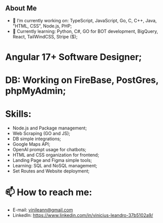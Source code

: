 ## About Me
- 🔭 I’m currently working on: TypeScript, JavaScript, Go, C, C++, Java, "HTML, CSS", Node.js, PHP;
- 🌱 Currently learning: Python, C#, GO for BOT development, BigQuery, React, TailWindCSS, Stripe ($);
# Angular 17+ Software Designer;
# DB: Working on FireBase, PostGres, phpMyAdmin;
# Skills:
- Node.js and Package management;
- Web Scraping (GO and JS);
- DB simple integrations;
- Google Maps API;
- OpenAI prompt usage for chatbots;
- HTML and CSS organization for frontend;
- Landing Page and Figma simple tools;
- Learning: SQL and NoSQL management;
- Set Routes and Website deployment;
# 📫 How to reach me:
- E-mail: vinileann@gmail.com
- LinkedIn: https://www.linkedin.com/in/vinicius-leandro-37b5102a9/
